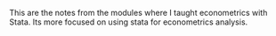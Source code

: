 This are the notes from the modules where I taught econometrics with Stata. Its more focused on using stata for econometrics analysis. 
